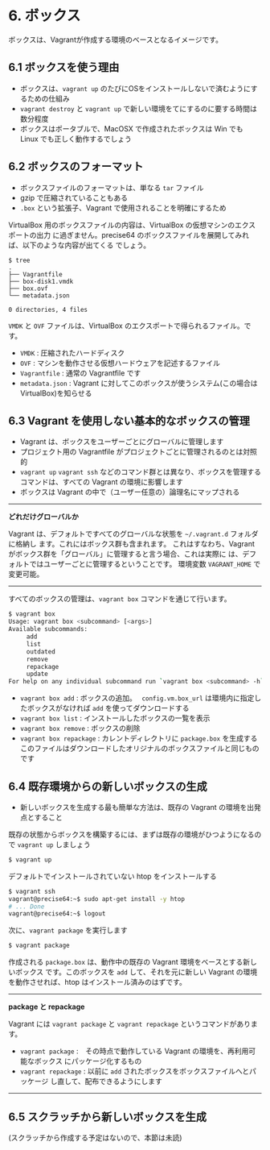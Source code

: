 # 6. ボックス

ボックスは、Vagrantが作成する環境のベースとなるイメージです。

## 6.1 ボックスを使う理由

- ボックスは、`vagrant up` のたびにOSをインストールしないで済むようにするための仕組み
- `vagrant destroy` と `vagrant up` で新しい環境をてにするのに要する時間は数分程度
- ボックスはポータブルで、MacOSX で作成されたボックスは Win でも Linux でも正しく動作するでしょう

## 6.2 ボックスのフォーマット

- ボックスファイルのフォーマットは、単なる `tar` ファイル
- gzip で圧縮されていることもある
- `.box` という拡張子、Vagrant で使用されることを明確にするため

VirtualBox 用のボックスファイルの内容は、VirtualBox の仮想マシンのエクスポートの出力
に過ぎません。precise64 のボックスファイルを展開してみれば、以下のような内容が出てくる
でしょう。

```
$ tree
.
├── Vagrantfile
├── box-disk1.vmdk
├── box.ovf
└── metadata.json

0 directories, 4 files
```

`VMDK` と `OVF` ファイルは、VirtualBox のエクスポートで得られるファイル。です。

- `VMDK` : 圧縮されたハードディスク
- `OVF` : マシンを動作させる仮想ハードウェアを記述するファイル
- `Vagrantfile` : 通常の Vagrantfile です
- `metadata.json` : Vagrant に対してこのボックスが使うシステム(この場合はVirtualBox)を知らせる


## 6.3 Vagrant を使用しない基本的なボックスの管理

- Vagrant は、ボックスをユーザーごとにグローバルに管理します
- プロジェクト用の Vagrantfile がプロジェクトごとに管理されるのとは対照的
- `vagrant up` `vagrant ssh` などのコマンド群とは異なり、ボックスを管理するコマンドは、すべての Vagrant の環境に影響します
- ボックスは Vagrant の中で（ユーザー任意の）論理名にマップされる

* * *

__どれだけグローバルか__

Vagrant は、デフォルトですべてのグローバルな状態を `~/.vagrant.d` フォルダに格納し
ます。これにはボックス群も含まれます。
これはすなわち、Vagrant がボックス群を「グローバル」に管理すると言う場合、これは実際に
は、デフォルトではユーザーごとに管理するということです。
環境変数 `VAGRANT_HOME` で変更可能。

* * *

すべてのボックスの管理は、`vagrant box` コマンドを通じて行います。

```sh
$ vagrant box
Usage: vagrant box <subcommand> [<args>]
Available subcommands:
     add
     list
     outdated
     remove
     repackage
     update
For help on any individual subcommand run `vagrant box <subcommand> -h`
```

- `vagrant box add` : ボックスの追加。　
  `config.vm.box_url` は環境内に指定したボックスがなければ `add` を使ってダウンロードする
- `vagrant box list` : インストールしたボックスの一覧を表示
- `vagrant box remove` : ボックスの削除
- `vagrant box repackage` : カレントディレクトリに `package.box` を生成する
  このファイルはダウンロードしたオリジナルのボックスファイルと同じものです


## 6.4 既存環境からの新しいボックスの生成

- 新しいボックスを生成する最も簡単な方法は、既存の Vagrant の環境を出発点とすること

既存の状態からボックスを構築するには、まずは既存の環境がひつようになるので `vagrant up`
しましょう

```sh
$ vagrant up
```

デフォルトでインストールされていない htop をインストールする

```sh
$ vagrant ssh
vagrant@precise64:~$ sudo apt-get install -y htop
# ... Done
vagrant@precise64:~$ logout
```

次に、`vagrant package` を実行します

```sh
$ vagrant package
```

作成される `package.box` は、動作中の既存の Vagrant 環境をベースとする新しいボックス
です。このボックスを `add` して、それを元に新しい Vagrant の環境を動作させれば、htop
はインストール済みのはずです。

* * *

__package と repackage__

Vagrant には `vagrant package` と `vagrant repackage` というコマンドがあります。

- `vagrant package` :　その時点で動作している Vagrant の環境を、再利用可能なボックス
  にパッケージ化するもの
- `vagrant repackage` : 以前に `add` されたボックスをボックスファイルへとパッケージ
  し直して、配布できるようにします

* * *

## 6.5 スクラッチから新しいボックスを生成

(スクラッチから作成する予定はないので、本節は未読)
